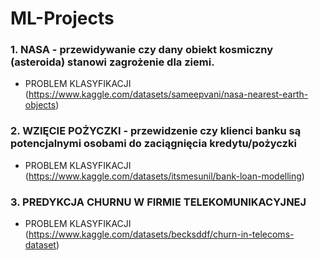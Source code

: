 # ML-Projects


### 1. NASA - przewidywanie czy dany obiekt kosmiczny (asteroida) stanowi zagrożenie dla ziemi.
* PROBLEM KLASYFIKACJI
(https://www.kaggle.com/datasets/sameepvani/nasa-nearest-earth-objects)



### 2. WZIĘCIE POŻYCZKI - przewidzenie czy klienci banku są potencjalnymi osobami do zaciągnięcia kredytu/pożyczki
* PROBLEM KLASYFIKACJI
(https://www.kaggle.com/datasets/itsmesunil/bank-loan-modelling)



### 3. PREDYKCJA CHURNU W FIRMIE TELEKOMUNIKACYJNEJ
* PROBLEM KLASYFIKACJI
(https://www.kaggle.com/datasets/becksddf/churn-in-telecoms-dataset)
